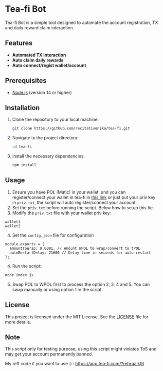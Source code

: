 # Tea-fi Bot
Tea-fi Bot is a simple tool designed to automate the account registration, TX and daily reward claim interaction.

## Features
- **Automated TX interaction**
- **Auto claim daily rewards**
- **Auto connect/regist wallet/account**

## Prerequisites
- [Node.js](https://nodejs.org/) (version 14 or higher)

## Installation

1. Clone the repository to your local machine:
   ```bash
   git clone https://github.com/recitativonika/tea-fi.git
   ```
2. Navigate to the project directory:
   ```bash
   cd tea-fi
   ```
4. Install the necessary dependencies:
   ```bash
   npm install
   ```

## Usage

1. Ensure you have POL (Matic) in your wallet, and you can register/connect your wallet in tea-fi in [this link](https://app.tea-fi.com/?ref=qaikt6
   ) or just put your priv key in `priv.txt`, the script will auto register/connect your account.
2. Set the `priv.txt` before running the script. Below how to setup this fie.
3. Modify the `priv.txt` file with your wallet priv key:
```
wallet1
wallet2
```
4. Set the `config.json` file for configuration
```aiignore
module.exports = {
  amountToWrap: 0.0001, // Amount WPOL to wrap/convert to tPOL
  autoRestartDelay: 21600 // Delay time in seconds for auto-restart
};
```
4. Run the script:
```bash
node index.js
```
5. Swap POL to WPOL first to process the option 2, 3, 4 and 5. You can swap manually or using option 1 in the script.

## License
This project is licensed under the MIT License. See the [LICENSE](LICENSE) file for more details.

## Note
This script only for testing purpose, using this script might violates ToS and may get your account permanently banned.

My reff code if you want to use :) : https://app.tea-fi.com/?ref=qaikt6

